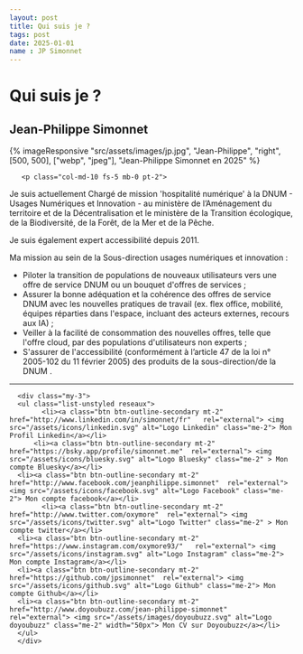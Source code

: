 ```yaml
---
layout: post
title: Qui suis je ?
tags: post
date: 2025-01-01
name : JP Simonnet
---
```


# Qui suis je ?

## Jean-Philippe Simonnet

{% imageResponsive "src/assets/images/jp.jpg", "Jean-Philippe", "right", [500, 500], ["webp", "jpeg"], "Jean-Philippe Simonnet en 2025" %}


       <p class="col-md-10 fs-5 mb-0 pt-2">
  Je suis actuellement Chargé de mission 'hospitalité numérique' à la DNUM - Usages Numériques et Innovation - au ministère de l’Aménagement du territoire et de la Décentralisation et le ministère de la Transition écologique, de la Biodiversité, de la Forêt, de la Mer et de la Pêche. 
    </p>
        <p class="col-md-10 fs-5 mb-0 pt-2">
        Je suis également expert accessibilité depuis 2011.
      </p>

Ma mission au sein de la Sous-direction usages numériques et innovation : 
- Piloter la transition de populations de nouveaux utilisateurs vers une offre de service DNUM ou un bouquet d'offres de services ;
- Assurer la bonne adéquation et la cohérence des offres de service DNUM avec les nouvelles pratiques de travail (ex. flex office, mobilité, équipes réparties dans l'espace, incluant des acteurs externes, recours aux IA) ;
- Veiller à la facilité de consommation des nouvelles offres, telle que l'offre cloud, par des populations d'utilisateurs non experts ;
- S'assurer de l'accessibilité (conformément à l’article 47 de la loi n° 2005-102 du 11 février 2005) des produits de la sous-direction/de la DNUM .

<hr>

      <div class="my-3">
      <ul class="list-unstyled reseaux">
            <li><a class="btn btn-outline-secondary mt-2" href="http://www.linkedin.com/in/simonnet/fr"   rel="external"> <img src="/assets/icons/linkedin.svg" alt="Logo Linkedin" class="me-2"> Mon Profil Linkedin</a></li>
          <li><a class="btn btn-outline-secondary mt-2" href="https://bsky.app/profile/simonnet.me"  rel="external"> <img src="/assets/icons/bluesky.svg" alt="Logo Bluesky" class="me-2" > Mon compte Bluesky</a></li>
      <li><a class="btn btn-outline-secondary mt-2" href="http://www.facebook.com/jeanphilippe.simonnet"  rel="external"> <img src="/assets/icons/facebook.svg" alt="Logo Facebook" class="me-2"> Mon compte facebook</a></li>
            <li><a class="btn btn-outline-secondary mt-2" href="http://www.twitter.com/oxymore"  rel="external"> <img src="/assets/icons/twitter.svg" alt="Logo Twitter" class="me-2" > Mon compte twitter</a></li>
      <li><a class="btn btn-outline-secondary mt-2" href="https://www.instagram.com/oxymore93/"   rel="external"> <img src="/assets/icons/instagram.svg" alt="Logo Instagram" class="me-2"> Mon compte Instagram</a></li>
      <li><a class="btn btn-outline-secondary mt-2" href="https://github.com/jpsimonnet"  rel="external"> <img src="/assets/icons/github.svg" alt="Logo Github" class="me-2"> Mon compte Github</a></li>
      <li><a class="btn btn-outline-secondary mt-2" href="http://www.doyoubuzz.com/jean-philippe-simonnet"  rel="external"> <img src="/assets/images/doyoubuzz.svg" alt="Logo doyoubuzz" class="me-2" width="50px"> Mon CV sur Doyoubuzz</a></li>
      </ul>
      </div>